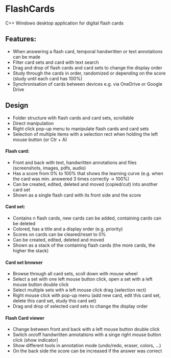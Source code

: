 # FlashCards
C++ Windows desktop application for digital flash cards

## Features:
- When answering a flash card, temporal handwritten or text annotations can be made
- Filter card sets and card with text search
- Drag and drop of flash cards and card sets to change the display order
- Study through the cards in order, randomized or depending on the score (study until each card has 100%)
- Synchronisation of cards between devices e.g. via OneDrive or Google Drive

## Design
- Folder structure with flash cards and card sets, scrollable
- Direct manipulation
- Right click pop-up menu to manipulate flash cards and card sets
- Selection of multiple items with a selection rect when holding the left mouse button (or Ctr + A)

#### Flash card:
- Front and back with text, handwritten annotations and files (screenshots, images, pdfs, audio)
- Has a score from 0% to 100% that shows the learning curve (e.g. when the card was min. answered 3 times correctly -> 100%)
- Can be created, edited, deleted and moved (copied/cut) into another card set
- Shown as a single flash card with its front side and the score

#### Card set:
- Contains n flash cards, new cards can be added, containing cards can be deleted
- Colored, has a title and a display order (e.g. priority)
- Scores on cards can be cleared/reset to 0%
- Can be created, edited, deleted and moved
- Shown as a stack of the containing flash cards (the more cards, the higher the stack)

#### Card set browser
- Browse through all card sets, scoll down with mouse wheel
- Select a set with one left mouse button click, open a set with a left mouse button double click
- Select multiple sets with a left mouse click drag (selection rect)
- Right mouse click with pop-up menu (add new card, edit this card set, delete this card set, study this card set)
- Drag and drop of selected card sets to change the display order

#### Flash Card viewer
- Change between front and back with a left mouse button double click
- Switch on/off handwritten annotations with a singe right mouse button click (show indicator)
- Show different tools in annotation mode (undo/redo, eraser, colors, ...)
- On the back side the score can be increased if the answer was correct
